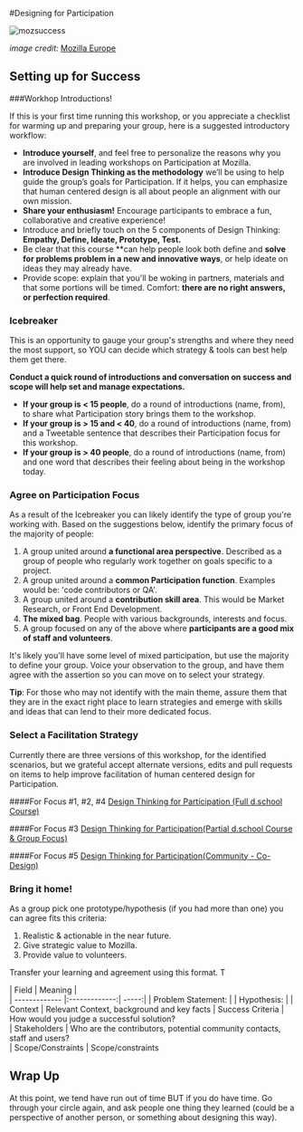#Designing for Participation

![mozsuccess](https://farm4.staticflickr.com/3934/15435620299_6473f04e8a_z.jpg)

*image credit:* [Mozilla Europe](https://www.flickr.com/photos/mozillaeu/)

## Setting up for Success

###Workhop Introductions!

If this is your first time running this workshop, or you appreciate a checklist for warming up and preparing your group, here is a suggested introductory workflow:

* **Introduce yourself**, and feel free to personalize the reasons why you are involved in leading workshops on Participation at Mozilla.  
* **Introduce Design Thinking as the methodology** we’ll be using to help guide the group’s goals for Participation.  If it helps, you can emphasize that human centered design is all about people an alignment with our own mission.  
* **Share your enthusiasm!** Encourage participants to embrace a fun, collaborative and creative experience!
* Introduce and briefly touch on the 5 components of Design Thinking:
**Empathy, Define, Ideate, Prototype, Test.**
* Be clear that this course **can help people look both define and **solve for problems problem in a new and innovative ways**, or help ideate on ideas they may already have.
* Provide scope: explain that you'll be woking in partners, materials and that some portions will be timed.  Comfort:  **there are no right answers, or perfection required**.

### Icebreaker 

This is an opportunity to gauge your group's strengths and where they need the most support, so YOU can decide which strategy & tools can best help them get there.

**Conduct a quick round of introductions and conversation on success and scope will help set and manage expectations.** 

* **If your group is < 15 people**, do a round of introductions (name, from), to share what Participation story brings them to the workshop.
* **If your group is > 15 and < 40**, do a round of introductions (name, from) and a Tweetable sentence that describes their Participation focus for this workshop.
* **If your group is > 40 people**, do a round of introductions (name, from) and one word that describes their feeling about being in the workshop today. 

### Agree on Participation Focus

As a result of the Icebreaker you can likely identify the type of group you're working with. Based on the suggestions below, identify the primary focus of the majority of people:

1. A group united around **a functional area perspective**. Described as a group of people who regularly work together on goals specific to a project.  
2. A group united around a **common Participation function**. Examples would be: 'code contributors or QA'.
3. A group united around a **contribution skill area**.  This would be Market Research, or Front End Development.
4. **The mixed bag**.  People with various backgrounds, interests and focus.
5. A group focused on any of the above where **participants are a good mix of staff and volunteers**.

It's likely you'll have some level of mixed participation, but use the majority  to define your group.  Voice your observation to the group, and have them agree with the assertion so you can move on to select your strategy.  

**Tip**: For those who may not identify with the main theme, assure them that they are in the exact right place to learn strategies and emerge with skills and ideas that can lend to their more dedicated focus.

### Select a Facilitation Strategy 

Currently there are three versions of this workshop, for the identified scenarios, but we grateful accept alternate versions, edits and pull requests on items to help improve facilitation of human centered design for Participation.

####For Focus #1, #2, #4
  [Design Thinking for Participation (Full d.school Course)]()

####For Focus #3
  [Design Thinking for Participation(Partial d.school Course & Group Focus)]()
  
####For Focus #5
  [Design Thinking for Participation(Community - Co-Design)]()

### Bring it home!

As a group pick one prototype/hypothesis (if you had more than one) you can agree fits this criteria:

1. Realistic & actionable in the near future.
2. Give strategic value to Mozilla.
3. Provide value to volunteers.


Transfer your learning and agreement using this format.  T

| Field      |    Meaning      |  
| ------------- |:-------------:| -----:|
| Problem Statement: |
| Hypothesis: |
| Context      | Relevant Context, background and key facts 
| Success Criteria     | How would you judge a successful solution?    
| Stakeholders | Who are the contributors, potential community contacts, staff and users?     
| Scope/Constraints | Scope/constraints  

## Wrap Up

At this point, we tend have run out of time BUT if you do have time.  Go through your circle again, and ask people one thing they learned (could be a perspective of another person, or something about designing this way).

   


